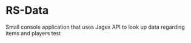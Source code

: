 # RS-Data
Small console application that uses Jagex API to look up data regarding items and players
test